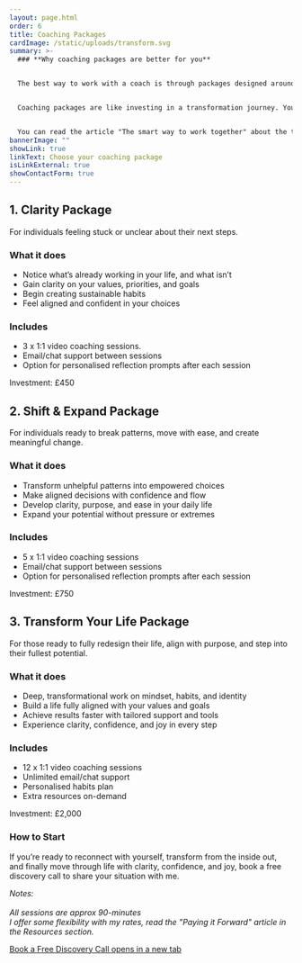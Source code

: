 ```yaml
---
layout: page.html
order: 6
title: Coaching Packages
cardImage: /static/uploads/transform.svg
summary: >-
  ### **Why coaching packages are better for you**


  The best way to work with a coach is through packages designed around results, not time. 


  Coaching packages are like investing in a transformation journey. You’re not paying for minutes, you’re investing in the results, support, and tools that help you finally move through life with clarity, confidence, and joy.


  You can read the article "The smart way to work together" about the topic in the "Resources" section.
bannerImage: ""
showLink: true
linkText: Choose your coaching package
isLinkExternal: true
showContactForm: true
---
```

## **1. Clarity Package**

For individuals feeling stuck or unclear about their next steps.

### What it does

* Notice what’s already working in your life, and what isn’t
* Gain clarity on your values, priorities, and goals
* Begin creating sustainable habits
* Feel aligned and confident in your choices

### Includes

* 3 x 1:1 video coaching sessions.
* Email/chat support between sessions
* Option for personalised reflection prompts after each session

Investment: £450

## **2. Shift & Expand Package**

For individuals ready to break patterns, move with ease, and create meaningful change.

### What it does

* Transform unhelpful patterns into empowered choices
* Make aligned decisions with confidence and flow
* Develop clarity, purpose, and ease in your daily life
* Expand your potential without pressure or extremes

### Includes

* 5 x 1:1 video coaching sessions
* Email/chat support between sessions
* Option for personalised reflection prompts after each session

Investment: £750

## **3. Transform Your Life Package**

For those ready to fully redesign their life, align with purpose, and step into their fullest potential.

### What it does

* Deep, transformational work on mindset, habits, and identity
* Build a life fully aligned with your values and goals
* Achieve results faster with tailored support and tools
* Experience clarity, confidence, and joy in every step

### Includes

* 12 x 1:1 video coaching sessions
* Unlimited email/chat support
* Personalised habits plan
* Extra resources on-demand

Investment: £2,000

### How to Start

If you’re ready to reconnect with yourself, transform from the inside out, and finally move through life with clarity, confidence, and joy, book a free discovery call to share your situation with me.

*Notes:* \
\
*All sessions are approx 90-minutes*\
*I offer some flexibility with my rates, read the "Paying it Forward" article in the Resources section.*

<a href="https://claudiadecarlo.zohobookings.eu/#/240577000000038054" rel="noopener noreferrer" class="btn" target="_blank">Book a Free Discovery Call <span class="sr-only">opens in a new tab</span></a>
